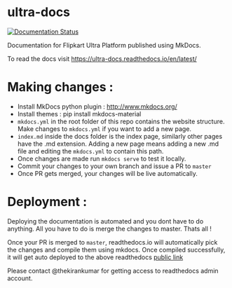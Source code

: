 # ultra-docs
[![Documentation Status](https://readthedocs.org/projects/ultra-docs/badge/?version=latest)](https://ultra-docs.readthedocs.io/en/latest/?badge=latest)

Documentation for Flipkart Ultra Platform published using MkDocs.

To read the docs visit https://ultra-docs.readthedocs.io/en/latest/

# Making changes :
* Install MkDocs python plugin : http://www.mkdocs.org/
* Install themes : pip install mkdocs-material
* `mkdocs.yml` in the root folder of this repo contains the website structure. Make changes to `mkdocs.yml` if you want to add a new page.
* `index.md` inside the docs folder is the index page, similarly other pages have the .md extension. Adding a new page means adding a new .md file and editing the `mkdocs.yml` to contain this path.
* Once changes are made run `mkdocs serve` to test it locally. 
* Commit your changes to your own branch and issue a PR to `master`
* Once PR gets merged, your changes will be live automatically.

# Deployment :
Deploying the documentation is automated and you dont have to do anything. All you have to do is merge the changes to master. Thats all !

Once your PR is merged to `master`, readthedocs.io will automatically pick the changes and compile them using mkdocs. Once compiled successfully, it will get auto deployed to the above readthedocs [public link](https://ultra-docs.readthedocs.io/en/latest/)

Please contact @thekirankumar for getting access to readthedocs admin account.
